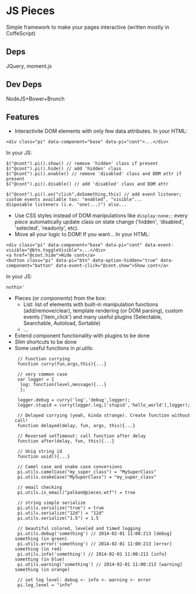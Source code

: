 # JS Pieces
Simple framework to make your pages interactive (written mostly in CoffeScript)

## Deps
JQuery, moment.js

## Dev Deps
NodeJS+Bower+Brunch

## Features 
* Interactivite DOM elements with only few data attributes.
In your HTML:
```
<div class="pi" data-component="base" data-pi="cont">...</div>
```
In your JS:
```
$("@cont").pi().show() // remove 'hidden' class if present
$("@cont").pi().hide() // add 'hidden' class 
$("@cont").pi().enable() // remove 'disabled' class and DOM attr if present
$("@cont").pi().disable() // add 'disabled' class and DOM attr 

$("@cont").pi().on("click",doSomething,this) // add event listener; custom events available too: "enabled", "visible"...
disposable listeners (i.e. "one(...)") also...
```
* Use CSS styles instead of DOM manipulations like ```display:none;```: 
every _piece_ automatically update class on state change ('hidden', 'disabled', 'selected', 'readonly', etc).
* Move all your logic to DOM! If you want...
In your HTML:
```
<div class="pi" data-component="base" data-pi="cont" data-event-visible="@btn.toggleVisible">...</div>
<a href="@cont.hide">Hide cont</a>
<button class="pi" data-pi="btn" data-option-hidden="true" data-component="button" data-event-click="@cont.show">Show cont</a>
```
In your JS:
```
nothin'
```
* Pieces (or _components_) from the box:
   - List: list of elements with built-in manipulation functions (add/remove/clear), template rendering (or DOM parsing), custom events ('item_click') and many useful plugins (Selectable, Searchable, Autoload, Sortable)
   - ...    
* Extend component functionality with plugins to be done
* *Slim* shortcuts to be done
* Some useful functions in _pi.utils_: 
  ```
   // Function currying
   function curry(fun,args,this){...} 

   // very common case
   var logger = {
    log: function(level,message){...}
    };
   
   logger.debug = curry('log','debug',logger);
   logger.stupid = curry(logger.log,['stupid','hello_world'],logger);

   // Delayed currying (yeah, kinda strange). Create function without call!
   function delayed(delay, fun, args, this){...}

   // Reversed setTimeout: call function after delay
   function after(delay, fun, this){...} 

   // Uniq string id
   function uuid(){...}

   // Camel case and snake case conversions
   pi.utils.camelCase("my_super_class") = "MySuperClass"
   pi.utils.snakeCase("MySuperClass") = "my_super_class"

   // email checking
   pi.utils.is_email("palkan@pieces.wtf") = true

   // string simple serialize
   pi.utils.serialize("true") = true
   pi.utils.serialize("12d") = "12d"
   pi.utils.serialize("1.5") = 1.5

   // beautiful colored, leveled and timed logging
   pi.utils.debug('something') // 2014-02-01 11:00:213 [debug] something (in green)
   pi.utils.error('something') // 2014-02-01 11:00:213 [error] something (in red)
   pi.utils.info('something') // 2014-02-01 11:00:213 [info] something (in blue)
   pi.utils.warning('something') // 2014-02-01 11:00:213 [warning] something (in orange)

   // set log level: debug <- info <- warning <- error 
   pi.log_level = "info"
    

   



